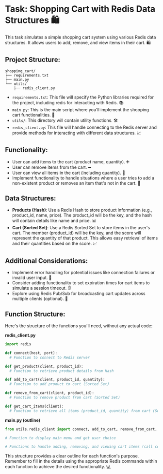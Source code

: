 
**Task: Shopping Cart with Redis Data Structures 🛍️**
=====================================================

This task simulates a simple shopping cart system using various Redis data structures. It allows users to add, remove, and view items in their cart. 🛍️

**Project Structure:**
--------------------

```
shopping_cart/
├── requirements.txt
├── main.py
└── utils/
    ├── redis_client.py
```

* `requirements.txt`: This file will specify the Python libraries required for the project, including redis for interacting with Redis. 📚
* `main.py`: This is the main script where you'll implement the shopping cart functionalities. 📝
* `utils/`: This directory will contain utility functions. 🛠️
* `redis_client.py`: This file will handle connecting to the Redis server and provide methods for interacting with different data structures. 📈

**Functionality:**
----------------

* User can add items to the cart (product name, quantity). ➕
* User can remove items from the cart. ➖
* User can view all items in the cart (including quantity). 👀
* Implement functionality to handle situations where a user tries to add a non-existent product or removes an item that's not in the cart. 🚨

**Data Structures:**
-------------------

* **Products (Hash)**: Use a Redis Hash to store product information (e.g., product_id, name, price). The product_id will be the key, and the hash will contain details like name and price. 📊
* **Cart (Sorted Set)**: Use a Redis Sorted Set to store items in the user's cart. The member (product_id) will be the key, and the score will represent the quantity of that product. This allows easy retrieval of items and their quantities based on the score. 📈

**Additional Considerations:**
---------------------------

* Implement error handling for potential issues like connection failures or invalid user input. 🚨
* Consider adding functionality to set expiration times for cart items to simulate a session timeout. ⏰
* Explore using Redis Pub/Sub for broadcasting cart updates across multiple clients (optional). 📢

**Function Structure:**
----------------------

Here's the structure of the functions you'll need, without any actual code:

**redis_client.py**
```python
import redis

def connect(host, port):
  # Function to connect to Redis server

def get_product(client, product_id):
  # Function to retrieve product details from Hash

def add_to_cart(client, product_id, quantity):
  # Function to add product to cart (Sorted Set)

def remove_from_cart(client, product_id):
  # Function to remove product from cart (Sorted Set)

def get_cart_items(client):
  # Function to retrieve all items (product_id, quantity) from cart (Sorted Set)
```

**main.py (outline)**
```python
from utils.redis_client import connect, add_to_cart, remove_from_cart, get_cart_items

# Function to display main menu and get user choice

# Functions to handle adding, removing, and viewing cart items (call corresponding redis_client functions)
```

This structure provides a clear outline for each function's purpose. Remember to fill in the details using the appropriate Redis commands within each function to achieve the desired functionality. 💻